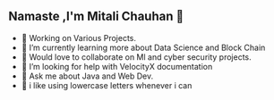 ## Namaste ,I'm Mitali Chauhan 👋




- 📝 Working on Various Projects.
- 🌱 I’m currently learning more about Data Science and Block Chain
- 👯 Would love to collaborate on Ml and cyber security projects.
- 🤔 I’m looking for help with VelocityX documentation
- 💬 Ask me about Java and Web Dev.
- 🍄 i like using lowercase letters whenever i can


